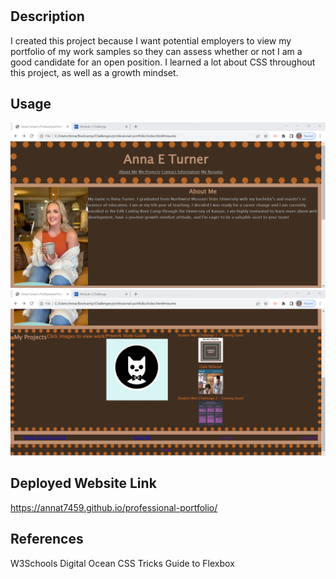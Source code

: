 # <Professional Portfolio>

## Description

I created this project because I want potential employers to view my portfolio of my work samples so they can assess whether or not I am a good candidate for an open position. I learned a lot about CSS throughout this project, as well as a growth mindset. 

## Usage

![alt text](./assets/images/Screenshot%202023-09-28%20214755.png)
![alt text](./assets/images/Screenshot%202023-09-28%20214857.png)

## Deployed Website Link

https://annat7459.github.io/professional-portfolio/

## References

W3Schools
Digital Ocean CSS Tricks Guide to Flexbox